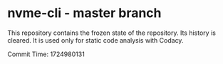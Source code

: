 # nvme-cli - master branch

This repository contains the frozen state of the repository.
Its history is cleared. It is used only for static code
analysis with Codacy.

Commit Time: 1724980131